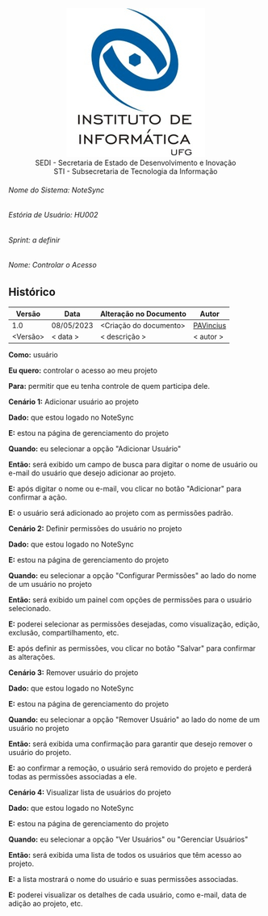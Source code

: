 <div align=center>
  <img src="./imagens/INFVertical.jpg">
</div>


<div align="center">SEDI - Secretaria de Estado de Desenvolvimento e Inovação</div>
<div align="center">STI - Subsecretaria de Tecnologia da Informação</div>

###### Nome do Sistema: NoteSync
###### Estória de Usuário: HU002
###### Sprint: a definir
###### Nome: Controlar o Acesso

## Histórico
|**Versão**|**Data**|**Alteração no Documento**|**Autor**|
|------|----|---------|-----|
|1.0|08/05/2023|<Criação do documento>|[PAVincius](https://github.com/PAVincius)|
|<Versão>|< data >|< descrição >|< autor >|

**Como:** usuário

**Eu quero:** controlar o acesso ao meu projeto

**Para:** permitir que eu tenha controle de quem participa dele.

**Cenário 1:** Adicionar usuário ao projeto

**Dado:** que estou logado no NoteSync

**E:** estou na página de gerenciamento do projeto

**Quando:** eu selecionar a opção "Adicionar Usuário"

**Então:** será exibido um campo de busca para digitar o nome de usuário ou e-mail do usuário que desejo adicionar ao projeto.

**E:** após digitar o nome ou e-mail, vou clicar no botão "Adicionar" para confirmar a ação.

**E:** o usuário será adicionado ao projeto com as permissões padrão.

**Cenário 2:** Definir permissões do usuário no projeto

**Dado:** que estou logado no NoteSync

**E:** estou na página de gerenciamento do projeto

**Quando:** eu selecionar a opção "Configurar Permissões" ao lado do nome de um usuário no projeto

**Então:** será exibido um painel com opções de permissões para o usuário selecionado.

**E:** poderei selecionar as permissões desejadas, como visualização, edição, exclusão, compartilhamento, etc.

**E:** após definir as permissões, vou clicar no botão "Salvar" para confirmar as alterações.

**Cenário 3:** Remover usuário do projeto

**Dado:** que estou logado no NoteSync

**E:** estou na página de gerenciamento do projeto

**Quando:** eu selecionar a opção "Remover Usuário" ao lado do nome de um usuário no projeto

**Então:** será exibida uma confirmação para garantir que desejo remover o usuário do projeto.

**E:** ao confirmar a remoção, o usuário será removido do projeto e perderá todas as permissões associadas a ele.

**Cenário 4:** Visualizar lista de usuários do projeto

**Dado:** que estou logado no NoteSync

**E:** estou na página de gerenciamento do projeto

**Quando:** eu selecionar a opção "Ver Usuários" ou "Gerenciar Usuários"

**Então:** será exibida uma lista de todos os usuários que têm acesso ao projeto.

**E:** a lista mostrará o nome do usuário e suas permissões associadas.

**E:** poderei visualizar os detalhes de cada usuário, como e-mail, data de adição ao projeto, etc.

</DIV>

